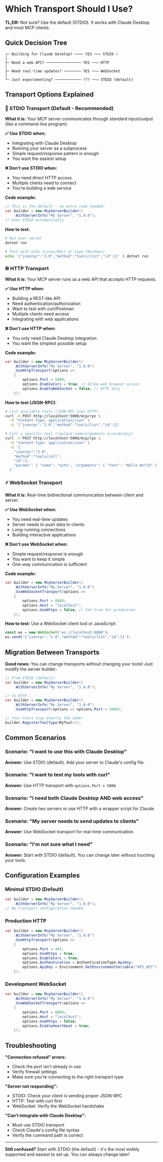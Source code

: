 # Which Transport Should I Use?

**TL;DR:** Not sure? Use the default (STDIO). It works with Claude Desktop and most MCP clients.

## Quick Decision Tree

```
┌─ Building for Claude Desktop? ──── YES ──→ STDIO ✓
│
├─ Need a web API? ──────────────── YES ──→ HTTP
│
├─ Need real-time updates? ──────── YES ──→ WebSocket
│
└─ Just experimenting? ──────────── ??? ──→ STDIO (default)
```

## Transport Options Explained

### 🔌 STDIO Transport (Default - Recommended)

**What it is:** Your MCP server communicates through standard input/output (like a command-line program).

**✅ Use STDIO when:**
- Integrating with Claude Desktop
- Running your server as a subprocess
- Simple request/response pattern is enough
- You want the easiest setup

**❌ Don't use STDIO when:**
- You need direct HTTP access
- Multiple clients need to connect
- You're building a web service

**Code example:**
```csharp
// This is the default - no extra code needed!
var builder = new McpServerBuilder()
    .WithServerInfo("My Server", "1.0.0");
// Uses STDIO automatically
```

**How to test:**
```bash
# Run your server
dotnet run

# Test with echo (Linux/Mac) or type (Windows)
echo '{"jsonrpc":"2.0","method":"tools/list","id":1}' | dotnet run
```

### 🌐 HTTP Transport

**What it is:** Your MCP server runs as a web API that accepts HTTP requests.

**✅ Use HTTP when:**
- Building a REST-like API
- Need authentication/authorization
- Want to test with curl/Postman
- Multiple clients need access
- Integrating with web applications

**❌ Don't use HTTP when:**
- You only need Claude Desktop integration
- You want the simplest possible setup

**Code example:**
```csharp
var builder = new McpServerBuilder()
    .WithServerInfo("My Server", "1.0.0")
    .UseHttpTransport(options =>
    {
        options.Port = 5000;
        options.EnableCors = true; // Allow web browser access
        options.EnableWebSocket = false; // HTTP only
    });
```

**How to test (JSON-RPC):**
```bash
# List available tools (JSON-RPC over HTTP)
curl -X POST http://localhost:5000/mcp/rpc \
  -H "Content-Type: application/json" \
  -d '{"jsonrpc":"2.0","method":"tools/list","id":1}'

# Call a specific tool (replace name/arguments accordingly)
curl -X POST http://localhost:5000/mcp/rpc \
  -H "Content-Type: application/json" \
  -d '{
    "jsonrpc":"2.0",
    "method":"tools/call",
    "id":2,
    "params": { "name": "echo", "arguments": { "text": "Hello World" } }
  }'
```

### ⚡ WebSocket Transport

**What it is:** Real-time bidirectional communication between client and server.

**✅ Use WebSocket when:**
- You need real-time updates
- Server needs to push data to clients
- Long-running connections
- Building interactive applications

**❌ Don't use WebSocket when:**
- Simple request/response is enough
- You want to keep it simple
- One-way communication is sufficient

**Code example:**
```csharp
var builder = new McpServerBuilder()
    .WithServerInfo("My Server", "1.0.0")
    .UseWebSocketTransport(options =>
    {
        options.Port = 8080;
        options.Host = "localhost";
        options.UseHttps = false; // Set true for production
    });
```

**How to test:**
Use a WebSocket client tool or JavaScript:
```javascript
const ws = new WebSocket('ws://localhost:8080');
ws.send('{"jsonrpc":"2.0","method":"tools/list","id":1}');
```

## Migration Between Transports

**Good news:** You can change transports without changing your tools! Just modify the server builder:

```csharp
// From STDIO (default)
var builder = new McpServerBuilder()
    .WithServerInfo("My Server", "1.0.0");

// To HTTP
var builder = new McpServerBuilder()
    .WithServerInfo("My Server", "1.0.0")
    .UseHttpTransport(options => options.Port = 5000);

// Your tools stay exactly the same!
builder.RegisterToolType<MyTool>();
```

## Common Scenarios

### Scenario: "I want to use this with Claude Desktop"
**Answer:** Use STDIO (default). Add your server to Claude's config file.

### Scenario: "I want to test my tools with curl"
**Answer:** Use HTTP transport with `options.Port = 5000`.

### Scenario: "I need both Claude Desktop AND web access"
**Answer:** Create two servers or use HTTP with a wrapper script for Claude.

### Scenario: "My server needs to send updates to clients"
**Answer:** Use WebSocket transport for real-time communication.

### Scenario: "I'm not sure what I need"
**Answer:** Start with STDIO (default). You can change later without touching your tools.

## Configuration Examples

### Minimal STDIO (Default)
```csharp
var builder = new McpServerBuilder()
    .WithServerInfo("My Server", "1.0.0");
// No transport configuration needed
```

### Production HTTP
```csharp
var builder = new McpServerBuilder()
    .WithServerInfo("My Server", "1.0.0")
    .UseHttpTransport(options =>
    {
        options.Port = 443;
        options.UseHttps = true;
        options.EnableCors = true;
        options.Authentication = AuthenticationType.ApiKey;
        options.ApiKey = Environment.GetEnvironmentVariable("API_KEY");
    });
```

### Development WebSocket
```csharp
var builder = new McpServerBuilder()
    .WithServerInfo("My Server", "1.0.0")
    .UseWebSocketTransport(options =>
    {
        options.Port = 8080;
        options.Host = "localhost";
        options.UseHttps = false;
        options.EnableHeartbeat = true;
    });
```

## Troubleshooting

**"Connection refused" errors:**
- Check the port isn't already in use
- Verify firewall settings
- Make sure you're connecting to the right transport type

**"Server not responding":**
- STDIO: Check your client is sending proper JSON-RPC
- HTTP: Test with curl first
- WebSocket: Verify the WebSocket handshake

**"Can't integrate with Claude Desktop":**
- Must use STDIO transport
- Check Claude's config file syntax
- Verify the command path is correct

---

**Still confused?** Start with STDIO (the default) - it's the most widely supported and easiest to set up. You can always change later!
